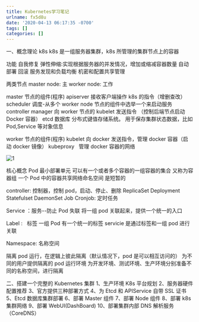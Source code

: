 ```yaml
---
title: Kubernetes学习笔记
urlname: fx5d8u
date: '2020-04-13 06:17:35 -0700'
tags: []
categories: []
---
```


一、概念理论
k8s
k8s 是一组服务器集群，k8s 所管理的集群节点上的容器

功能
自我修复
弹性伸缩:实现根据服务器的并发情况，增加或缩减容器数量
自动部署
回滚
服务发现和负载均衡
机密和配置共享管理

两类节点
master node: 主
worker node: 工作

master 节点的组件(程序)
apiserver 接收客户端操作 k8s 的指令（增删查改）
scheduler 调度-从多个 worker node 节点的组件中选举一个来启动服务
controller manager 向 worker 节点的 kubelet 发送指令 （控制后端节点启动 Docker 容器）
etcd 数据库
分布式键值存储系统。
用于保存集群状态数据，比如 Pod,Service 等对象信息

worker 节点的组件(程序)
kubelet 向 docker 发送指令，管理 docker 容器（启动 docker 镜像）
kubeproxy   管理 docker 容器的网络

![1](/images/yuque/Kubernetes学习笔记/1.png)

核心概念
Pod
最小部署单元
可以有一个或者多个容器的一组容器的集合
又称为容器组
一个 Pod 中的容器共享网络命名空间
是短暂的

controller: 控制器，控制 pod，启动、停止、删除
ReplicaSet
Deployment
Statefulset
DaemonSet
Job
Cronjob: 定时任务

Service ：服务--防止 Pod 失联
将一组 pod 关联起来，提供一个统一的入口

Label :   标签
一组 Pod 有一个统一的标签
servicie 是通过标签和一组 pod 进行关联

Namespace: 名称空间

隔离 pod 运行，在逻辑上彼此隔离（默认情况下，pod 是可以相互访问的）
为不同的用户提供隔离的 pod 运行环境
为开发环境、测试环境、生产环境分别准备不同的名称空间，进行隔离

二、搭建一个完整的 Kubernetes 集群
1、生产环境 K8s 平台规划
2、服务器硬件配置推荐
3、官方提供三种部署方式
4、为 Etcd 和 APIService 自带 SSL 证书
5、Etcd 数据库集群部署
6、部署 Master 组件
7、部署 Node 组件
8、部署 k8s 集群网络
9、部署 WebUI(DashBoard)
10、部署集群内部 DNS 解析服务（CoreDNS）
